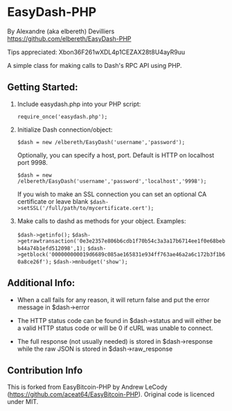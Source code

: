 # EasyDash-PHP
By Alexandre (aka elbereth) Devilliers
https://github.com/elbereth/EasyDash-PHP

Tips appreciated: Xbon36F261wXDL4p1CEZAX28t8U4ayR9uu

A simple class for making calls to Dash's RPC API using PHP.

## Getting Started:
1. Include easydash.php into your PHP script:

	`require_once('easydash.php');`
2. Initialize Dash connection/object:

	`$dash = new /elbereth/EasyDash('username','password');`

	Optionally, you can specify a host, port. Default is HTTP on localhost port 9998.

	`$dash = new /elbereth/EasyDash('username','password','localhost','9998');`

	If you wish to make an SSL connection you can set an optional CA certificate or leave blank
	`$dash->setSSL('/full/path/to/mycertificate.cert');`

3. Make calls to dashd as methods for your object. Examples:

	`$dash->getinfo();`
	`$dash->getrawtransaction('0e3e2357e806b6cdb1f70b54c3a3a17b6714ee1f0e68bebb44a74b1efd512098',1);`
	`$dash->getblock('000000000019d6689c085ae165831e934ff763ae46a2a6c172b3f1b60a8ce26f');`
	`$dash->mnbudget('show');`

## Additional Info:
* When a call fails for any reason, it will return false and put the error message in $dash->error

* The HTTP status code can be found in $dash->status and will either be a valid HTTP status code or will be 0 if cURL was unable to connect.

* The full response (not usually needed) is stored in $dash->response while the raw JSON is stored in $dash->raw_response

## Contribution Info

This is forked from EasyBitcoin-PHP by Andrew LeCody (https://github.com/aceat64/EasyBitcoin-PHP).
Original code is licenced under MIT.
